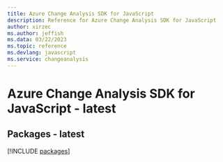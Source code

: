 ```yaml
---
title: Azure Change Analysis SDK for JavaScript
description: Reference for Azure Change Analysis SDK for JavaScript
author: xirzec
ms.author: jeffish
ms.data: 03/22/2023
ms.topic: reference
ms.devlang: javascript
ms.service: changeanalysis
---
```

# Azure Change Analysis SDK for JavaScript - latest
## Packages - latest
[!INCLUDE [packages](change-analysis-index.md)]